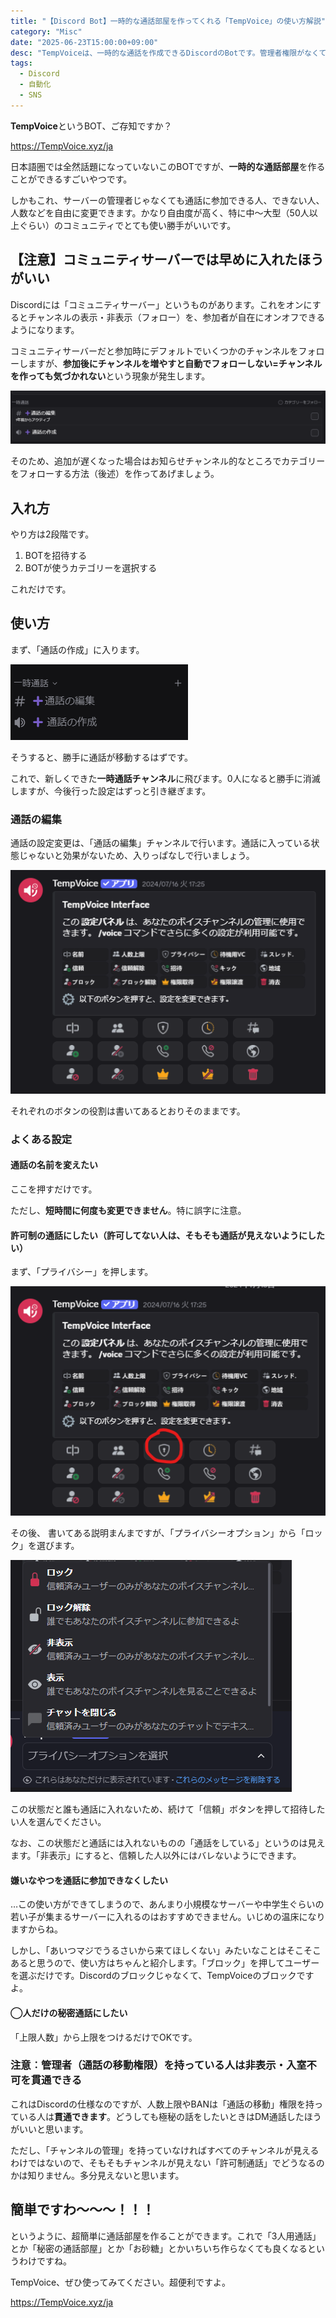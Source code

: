 ```yaml
---
title: "【Discord Bot】一時的な通話部屋を作ってくれる「TempVoice」の使い方解説"
category: "Misc"
date: "2025-06-23T15:00:00+09:00"
desc: "TempVoiceは、一時的な通話を作成できるDiscordのBotです。管理者権限がなくても通話部屋が作れるようになったりして便利なので、やり方を説明します。"
tags:
  - Discord
  - 自動化
  - SNS
---
```


**TempVoice**というBOT、ご存知ですか？

https://TempVoice.xyz/ja

日本語圏では全然話題になっていないこのBOTですが、**一時的な通話部屋**を作ることができるすごいやつです。

しかもこれ、サーバーの管理者じゃなくても通話に参加できる人、できない人、人数などを自由に変更できます。かなり自由度が高く、特に中～大型（50人以上ぐらい）のコミュニティでとても使い勝手がいいです。

## 【注意】コミュニティサーバーでは早めに入れたほうがいい

Discordには「コミュニティサーバー」というものがあります。これをオンにするとチャンネルの表示・非表示（フォロー）を、参加者が自在にオンオフできるようになります。

コミュニティサーバーだと参加時にデフォルトでいくつかのチャンネルをフォローしますが、**参加後にチャンネルを増やすと自動でフォローしない=チャンネルを作っても気づかれない**という現象が発生します。

![一時通話カテゴリーがフォロー状態になってない](image.png)

そのため、追加が遅くなった場合はお知らせチャンネル的なところでカテゴリーをフォローする方法（後述）を作ってあげましょう。

## 入れ方

やり方は2段階です。

1. BOTを招待する
2. BOTが使うカテゴリーを選択する

これだけです。

## 使い方

まず、「通話の作成」に入ります。

![通話の作成](image-1.png)

そうすると、勝手に通話が移動するはずです。

これで、新しくできた**一時通話チャンネル**に飛びます。0人になると勝手に消滅しますが、今後行った設定はずっと引き継ぎます。

### 通話の編集

通話の設定変更は、「通話の編集」チャンネルで行います。通話に入っている状態じゃないと効果がないため、入りっぱなしで行いましょう。

![通話の編集](image-2.png)

それぞれのボタンの役割は書いてあるとおりそのままです。

### よくある設定

#### 通話の名前を変えたい

ここを押すだけです。

ただし、**短時間に何度も変更できません**。特に誤字に注意。

#### 許可制の通話にしたい（許可してない人は、そもそも通話が見えないようにしたい）

まず、「プライバシー」を押します。

![alt text](image-3.png)

その後、 書いてある説明まんまですが、「プライバシーオプション」から「ロック」を選びます。

![alt text](image-4.png)

この状態だと誰も通話に入れないため、続けて「信頼」ボタンを押して招待したい人を選んでください。

なお、この状態だと通話には入れないものの「通話をしている」というのは見えます。「非表示」にすると、信頼した人以外にはバレないようにできます。

#### 嫌いなやつを通話に参加できなくしたい

…この使い方ができてしまうので、あんまり小規模なサーバーや中学生ぐらいの若い子が集まるサーバーに入れるのはおすすめできません。いじめの温床になりますからね。

しかし、「あいつマジでうるさいから来てほしくない」みたいなことはそこそこあると思うので、使い方はちゃんと紹介します。「ブロック」を押してユーザーを選ぶだけです。Discordのブロックじゃなくて、TempVoiceのブロックですよ。

#### ◯人だけの秘密通話にしたい

「上限人数」から上限をつけるだけでOKです。

### 注意︰管理者（通話の移動権限）を持っている人は非表示・入室不可を貫通できる

これはDiscordの仕様なのですが、人数上限やBANは「通話の移動」権限を持っている人は**貫通できます**。どうしても極秘の話をしたいときはDM通話したほうがいいと思います。

ただし、「チャンネルの管理」を持っていなければすべてのチャンネルが見えるわけではないので、そもそもチャンネルが見えない「許可制通話」でどうなるのかは知りません。多分見えないと思います。

## 簡単ですわ〜〜〜！！！

というように、超簡単に通話部屋を作ることができます。これで「3人用通話」とか「秘密の通話部屋」とか「お砂糖」とかいちいち作らなくても良くなるというわけですね。

TempVoice、ぜひ使ってみてください。超便利ですよ。

https://TempVoice.xyz/ja